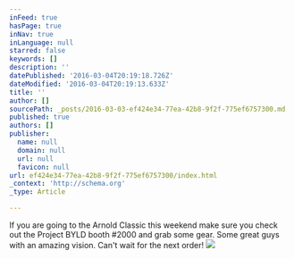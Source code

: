 ```yaml
---
inFeed: true
hasPage: true
inNav: true
inLanguage: null
starred: false
keywords: []
description: ''
datePublished: '2016-03-04T20:19:18.726Z'
dateModified: '2016-03-04T20:19:13.633Z'
title: ''
author: []
sourcePath: _posts/2016-03-03-ef424e34-77ea-42b8-9f2f-775ef6757300.md
published: true
authors: []
publisher:
  name: null
  domain: null
  url: null
  favicon: null
url: ef424e34-77ea-42b8-9f2f-775ef6757300/index.html
_context: 'http://schema.org'
_type: Article

---
```

If you are going to the Arnold Classic this weekend make sure you check out the Project BYLD booth \#2000 and grab some gear. Some great guys with an amazing vision. Can't wait for the next order!
![](https://the-grid-user-content.s3-us-west-2.amazonaws.com/638543cf-e645-4769-8036-69089d72b19c.jpg)